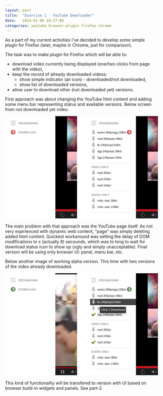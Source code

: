 ```yaml
---
layout: post
title:  "Exercise 1 - YouTube Downloader"
date:   2014-01-06 18:27:00
categories: youtube browser-plugin firefox chrome
---
```


As a part of my current activities I've decided to develop some simple
plugin for Firefox (later, maybe in Chrome, just for comparison).

The task was to make plugin for Firefox which will be able to:

- download video currently being displayed (one/two clicks from page
with the video),
- keep the record of already downloaded videos:
  - show simple indicator (an icon) - downloaded/not downloaded,
  - show list of downloaded versions,
- allow user to download other (not downloaded yet) versions.

First approach was about changing the YouTube html content and adding
some menu bar representing status and available versions. Below screen
from not downloaded yet video.

![Menu element image](/img/ex-1-pt1-old-dwn-clean-vid.png "Clean video downloader v.0.1")

The main problem with that approach was the YouTube page itself. As not very
expirienced with dynamic web content, "page" was simply deleting added html 
content. Quickest workaround was setting the delay of DOM modifications 
to x (actually 8) secounds, which was to long to wait for download status
icon to show up (ugly and simply unacceptable). Final version will be using
only browser UI: panel, menu bar, etc.

Below another image of working alpha version. This time with two versions
of the video already downloaded. 

![Menu element image](/img/ex-1-pt1-old-dwn-downloaded-vid.png "Already downloaded example")


This kind of functionality will be transfered to version with UI based on
browser build-in widgets and panels. See part-2.

